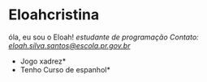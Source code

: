 # Eloahcristina
óla, eu sou o Eloah!
*estudante de programação*
*Contato: eloah.silva.santos@escola.pr.gov.br*
* Jogo xadrez*
* Tenho Curso de espanhol*

